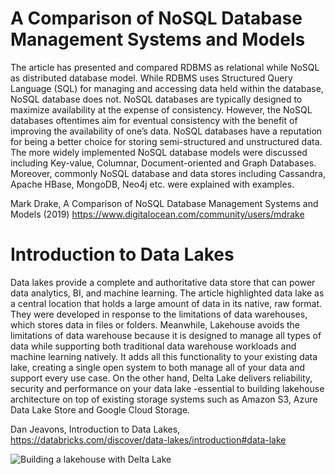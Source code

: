 # A Comparison of NoSQL Database Management Systems and Models

The article has presented and compared RDBMS as relational while NoSQL as distributed database model. While RDBMS uses Structured Query Language (SQL) for managing and accessing data held within the database, NoSQL database does not. NoSQL databases are typically designed to maximize availability at the expense of consistency. However, the NoSQL databases oftentimes aim for eventual consistency with the benefit of improving the availability of one’s data. NoSQL databases have a reputation for being a better choice for storing semi-structured and unstructured data. The more widely implemented NoSQL database models were discussed including Key-value, Columnar, Document-oriented and Graph Databases. Moreover, commonly NoSQL database and data stores including Cassandra, Apache HBase, MongoDB, Neo4j etc. were explained with examples.

Mark Drake, A Comparison of NoSQL Database Management Systems and Models (2019) https://www.digitalocean.com/community/users/mdrake 

# Introduction to Data Lakes

Data lakes provide a complete and authoritative data store that can power data analytics, BI, and machine learning. The article highlighted data lake as a central location that holds a large amount of data in its native, raw format. They were developed in response to the limitations of data warehouses, which stores data in files or folders.  Meanwhile, Lakehouse avoids the limitations of data warehouse because it is designed to manage all types of data while supporting both traditional data warehouse workloads and machine learning natively. It adds all this functionality to your existing data lake, creating a single open system to both manage all of your data and support every use case. On the other hand, Delta Lake delivers reliability, security and performance on your data lake -essential to building lakehouse architecture on top of existing storage systems such as Amazon S3, Azure Data Lake Store and Google Cloud Storage.

Dan Jeavons, Introduction to Data Lakes, https://databricks.com/discover/data-lakes/introduction#data-lake 

![Building a lakehouse with Delta Lake](https://databricks.com/wp-content/uploads/2021/03/Marketecture-1.png)

